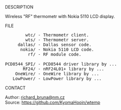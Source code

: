 
DESCRIPTION

Wireless "RF" thermometr with Nokia 5110 LCD display.

FILE

<pre>
        wtc/ - Thermometr client.
        wts/ - Thermometr server.
     dallas/ - Dallas sensor code.
      nokia/ - Nokia 5110 LCD code.
         rf/ - RF module code.

PCD8544_SPI/ - PCD8544 driver library by ...
       RF24/ - nRF24L01+ library by ...
    OneWire/ - OneWire library by ...
   LowPower/ - LowPower library by ...
</pre>

CONTACT

Author: richard_bruna@nm.cz<br>
Source: https://github.com/KyomaHooin/wtemp

